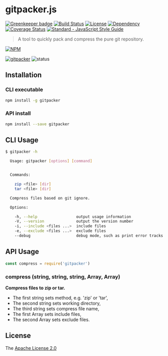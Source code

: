 # gitpacker.js

[![Greenkeeper badge](https://badges.greenkeeper.io/WindomZ/gitpacker.js.svg)](https://greenkeeper.io/)
[![Build Status](https://travis-ci.org/WindomZ/gitpacker.js.svg?branch=master)](https://travis-ci.org/WindomZ/gitpacker.js)
[![License](https://img.shields.io/badge/license-Apache-green.svg)](https://www.apache.org/licenses/LICENSE-2.0.html)
[![Dependency](https://david-dm.org/WindomZ/gitpacker.js.svg)](https://david-dm.org/WindomZ/gitpacker.js)
[![Coverage Status](https://coveralls.io/repos/github/WindomZ/gitpacker.js/badge.svg?branch=dev)](https://coveralls.io/github/WindomZ/gitpacker.js?branch=dev)
[![Standard - JavaScript Style Guide](https://img.shields.io/badge/code_style-standard-brightgreen.svg)](https://standardjs.com/)

> A tool to quickly pack and compress the pure git repository.

[![NPM](https://nodei.co/npm/gitpacker.png?compact=true)](https://nodei.co/npm/gitpacker/)

[![gitpacker](https://img.shields.io/npm/v/gitpacker.svg)](https://www.npmjs.com/package/gitpacker)
![status](https://img.shields.io/badge/status-stable-green.svg)

## Installation

### CLI executable

```bash
npm install -g gitpacker
```

### API install

```bash
npm install --save gitpacker
```

## CLI Usage

```bash
$ gitpacker -h

  Usage: gitpacker [options] [command]


  Commands:

    zip <file> [dir]
    tar <file> [dir]

  Compress files based on git ignore.

  Options:

    -h, --help                 output usage information
    -V, --version              output the version number
    -i, --include <files ...>  include files
    -e, --exclude <files ...>  exclude files
    --debug                    debug mode, such as print error tracks
```

## API Usage

```javascript
const compress = require('gitpacker')
```

### compress (string, string, string, Array, Array)

**Compress files to zip or tar.**
- The first string sets method, e.g. 'zip' or 'tar', 
- The second string sets working directory, 
- The third string sets compress file name, 
- The first Array sets include files, 
- The second Array sets exclude files.

## License

The [Apache License 2.0](https://github.com/WindomZ/gitpacker.js/blob/master/LICENSE)
